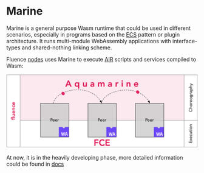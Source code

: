 # Marine

Marine is a general purpose Wasm runtime that could be used in different scenarios, especially in programs based on the [ECS](https://en.wikipedia.org/wiki/Entity_component_system) pattern or plugin architecture. It runs multi-module WebAssembly applications with interface-types and shared-nothing linking scheme.

Fluence [nodes](https://github.com/fluencelabs/fluence) uses Marine to execute [AIR](https://github.com/fluencelabs/aquamarine) scripts and services compiled to Wasm:

<p align="center" width="100%">
    <img alt="fluence stack" align="center" src="images/fluence_stack_overview.png" width="663"/>
</p>

At now, it is in the heavily developing phase, more detailed information could be found in [docs](https://fluence-labs.readme.io/docs/services-development)
